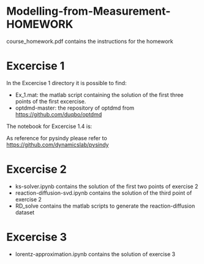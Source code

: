# Modelling-from-Measurement-HOMEWORK

course_homework.pdf contains the instructions for the homework

# Excercise 1
In the Excercise 1 directory it is possible to find:
* Ex_1.mat: the matlab script containing the solution of the first three points of the first excercise. 
* optdmd-master: the repository of optdmd from https://github.com/duqbo/optdmd

The notebook for Excercise 1.4 is: 

As reference for pysindy please refer to https://github.com/dynamicslab/pysindy

# Excercise 2

* ks-solver.ipynb contains the solution of the first two points of exercise 2
* reaction-diffusion-svd.ipynb contains the solution of the third point of exercise 2
* RD_solve contains the matlab scripts to generate the reaction-diffusion dataset

# Excercise 3

* lorentz-approximation.ipynb contains the solution of exercise 3
